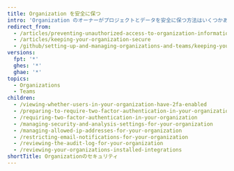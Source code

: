 ```yaml
---
title: Organization を安全に保つ
intro: 'Organization のオーナーがプロジェクトとデータを安全に保つ方法はいくつかあります。 Organization のオーナーは、不正な、または悪意のあるアクティビティが発生していないことを確認するために、Organization の監査ログ{% ifversion not ghae %}、メンバーの 2 要素認証ステータス、{% endif %} そしてアプリケーション設定を定期的にレビューする必要があります。'
redirect_from:
  - /articles/preventing-unauthorized-access-to-organization-information/
  - /articles/keeping-your-organization-secure
  - /github/setting-up-and-managing-organizations-and-teams/keeping-your-organization-secure
versions:
  fpt: '*'
  ghes: '*'
  ghae: '*'
topics:
  - Organizations
  - Teams
children:
  - /viewing-whether-users-in-your-organization-have-2fa-enabled
  - /preparing-to-require-two-factor-authentication-in-your-organization
  - /requiring-two-factor-authentication-in-your-organization
  - /managing-security-and-analysis-settings-for-your-organization
  - /managing-allowed-ip-addresses-for-your-organization
  - /restricting-email-notifications-for-your-organization
  - /reviewing-the-audit-log-for-your-organization
  - /reviewing-your-organizations-installed-integrations
shortTitle: Organizationのセキュリティ
---
```


